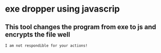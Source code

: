 # exe dropper using javascrip

This tool changes the program from exe to js and encrypts the file well
---
``
I am not respondible for your actions!
``

